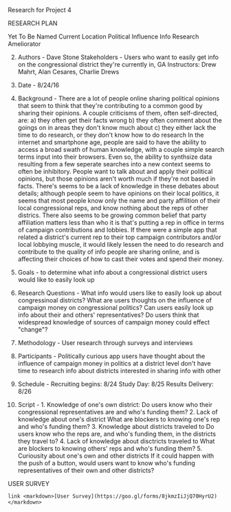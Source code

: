 Research for Project 4

RESEARCH PLAN

   Yet To Be Named Current Location Political Influence Info Research Ameliorator

2. Authors -  Dave Stone
   Stakeholders - Users who want to easily get info on the congressional district they're currently in, GA Instructors: Drew Mahrt, Alan Cesares, Charlie Drews

3. Date - 8/24/16

4. Background - There are a lot of people online sharing political opinions that seem to think that they're 
					contributing to a common good by sharing their opinions. 
					A couple criticisms of them, often self-directed, are: 
						a) they often get their facts wrong
						b) they often comment about the goings on in areas they don't know much about
						c) they either lack the time to do research, or they don't know how to do research
					In the internet and smartphone age, people are said to have the ability to access a broad swath of human knowledge, with a couple simple search terms input into their browsers. Even so, the ability to synthsize data resulting from a few seperate searches into a new context seems to often be inhibitory. People want to talk about and apply their political opinions, but those opinions aren't worth much if they're not based in facts. There's seems to be a lack of knowledge in these debates about details; although people seem to have opinions on their local politics, it seems that most people know only the name and party affilition of their local congressional reps, and know nothing about the reps of other districs. There also seems to be growing common belief that party affiliation matters less than who it is that's putting a rep in office in terms of campaign contributions and lobbies. If there were a simple app that related a district's current rep to their top campaign contributors and/or local lobbying muscle, it would likely lessen the need to do research and contribute to the quality of info people are sharing online, and is affecting their choices of how to cast their votes and spend their money.

5. Goals - to determine what info about a congressional district users would like to easily look up

6. Research Questions - What info would users like to easily look up about congressinoal districts?
						What are users thoughts on the influence of campaign money on congressional politics?
						Can users easily look up info about their and others' representatives?
						Do users think that widespread knowledge of sources of campaign money could effect "change"? 

7. Methodology - User research through surveys and interviews

8. Participants - Politically curious app users
				  have thought about the influence of campaign money in politics at a district level
				  don't have time to research info about districts
				  interested in sharing info with other	

9. Schedule - Recruiting begins: 8/24
			  Study Day: 8/25
			  Results Delivery: 8/26

10. Script - 1. Knowledge of one's own district:
					Do users know who their congressional representatives are and who's funding them? 
			 2. Lack of knowledge about one's district 
			 		What are blockers to knowing one's rep and who's funding them?
			 3. Knowledge about districts traveled to
			 		Do users know who the reps are, and who's funding them, in the districts they travel to?
			 4. Lack of knowledge about disctricts traveled to
			 		What are blockers to knowing others' reps and who's funding them?
			 5. Curiousity about one's own and other districts
			 		If it could happen with the push of a button, would users want to know who's funding representatives of their own and other districts?

USER SURVEY
 
 	link <markdown>[User Survey](https://goo.gl/forms/8jkmzIiJjQ70HyrU2)</markdown>
